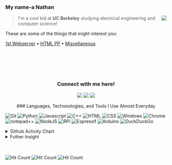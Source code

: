 <!--
  Underscore(_): italics
  Right-Bracket(>): Left-handed text
  Triple Hash Tag(###): Title

 -->

### My name-a Nathan <img src="https://cultofthepartyparrot.com/guests/hd/partyblobcat.gif" height="16px"/>

<img src="https://github-readme-stats.vercel.app/api?username=gnaten&show_icons=true&hide_border=true" align="right"/>

> I'm a cool kid at **UC Berkeley** studying electrical engineering and computer science!

These are some of the things that might interest you:

[1st Webserver](https://github.com/Gnaten/webserver) • [HTML PP](https://github.com/Gnaten/HTML/blob/master/Minimalistic%20Penis/pp-2.html) • [Miscellaneous](https://github.com/Gnaten/maybechouette)
<br>
<br>
<br>
<br>
<br>
<br>

<h3 align="center">
    Connect with me here!
</h3>

<p align="center">
    <a href="https://gnaten.xyz" target="_blank"><img src="https://img.icons8.com/material-outlined/50/f1c40f/resume-website.png"/></a>
    <a href="https://twitter.com/GnatenAI" target="_blank"><img src="https://img.icons8.com/material-outlined/50/3498db/twitter.png"/></a>
    <a href="https://patreon.com/gnaten" target="_blank"><img src="https://img.icons8.com/material/50/e74c3c/patreon.png"/></a>
</p>

<p align="center">
### Languages, Techonologies, and Tools I Use Almost Everyday
</p>
<p><img src="https://img.shields.io/badge/-Git-292d3e?style=for-the-badge&amp;logo=Git" alt="Git">
<img src="https://img.shields.io/badge/-Python-292d3e?style=for-the-badge&amp;logo=Python" alt="Python">
<img src="https://img.shields.io/badge/-Javascript-292d3e?style=for-the-badge&amp;logo=Javascript" alt="Javascript">
<img src="https://img.shields.io/badge/-C++-292d3e?style=for-the-badge&amp;logo=C++" alt="C++">
<img src="https://img.shields.io/badge/-HTML-292d3e?style=for-the-badge&amp;logo=HTML5" alt="HTML">
<img src="https://img.shields.io/badge/-CSS-292d3e?style=for-the-badge&amp;logo=CSS3" alt="CSS">
<img src="https://img.shields.io/badge/-Windows-292d3e?style=for-the-badge&amp;logo=Windows" alt="Windows">
<img src="https://img.shields.io/badge/-Chrome-292d3e?style=for-the-badge&amp;logo=google-chrome" alt="Chrome">
<img src="https://img.shields.io/badge/-Notepad++-292d3e?style=for-the-badge&amp;logo=notepadplusplus" alt="notepad++">
<img src="https://img.shields.io/badge/-NodeJS-292d3e?style=for-the-badge&amp;logo=node.js" alt="NodeJS">
<img src="https://img.shields.io/badge/-Raspberry%20Pi-292d3e?style=for-the-badge&amp;logo=Raspberry-Pi" alt="RPi">
<img src="https://img.shields.io/badge/-Espressif-292d3e?style=for-the-badge&amp;logo=Espressif" alt="Espressif">
<img src="https://img.shields.io/badge/-Arduino-292d3e?style=for-the-badge&amp;logo=Arduino" alt="Arduino">
<img src="https://img.shields.io/badge/-DuckDuckGo-292d3e?style=for-the-badge&amp;logo=DuckDuckGo" alt="DuckDuckGo"></p>

<details>
  <summary>Github Activity Chart</summary>
  <image align="center" src="https://activity-graph.herokuapp.com/graph?username=gnaten&bg_color=292d3e&color=a6accd&line=c692e8&point=88ddff&area=true" alt="Gnaten's Github Activity Chart" />
</details>
<details>
  <summary>Futher Insight</summary>
  <br>
  <p><img src="https://img.shields.io/badge/-Dogecoin-292d3e?style=for-the-badge&amp;logo=Dogecoin" alt="Dogecoin"> Best Coin</p>
</details>
<br>
<br>
<!-- Various hit counter services (will be replaced when dwyl's service works again): -->

![Hit Count](http://hits.dwyl.com/gnaten/gnaten.svg) ![Hit Count](https://hits.seeyoufarm.com/api/count/incr/badge.svg?url=https%3A%2F%2Fgithub.com%2Fgnaten%2Fgnaten) ![Hit Count](https://visitor-badge.laobi.icu/badge?page_id=gnaten.gnaten)
